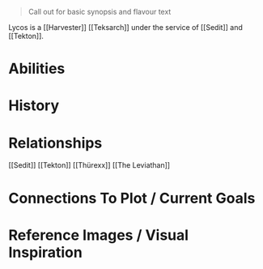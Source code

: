> Call out for basic synopsis and flavour text

Lycos is a [[Harvester]] [[Teksarch]] under the service of [[Sedit]] and [[Tekton]].

# Abilities

# History

# Relationships
[[Sedit]]
[[Tekton]]
[[Thürexx]]
[[The Leviathan]]

# Connections To Plot / Current Goals

# Reference Images / Visual Inspiration